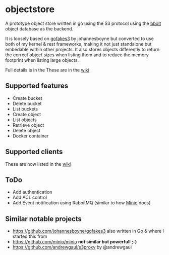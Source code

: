 # objectstore

A prototype object store written in go using the S3 protocol using the [bbolt](https://github.com/etcd-io/bbolt) object database as the backend.

It is loosely based on [gofakes3](https://github.com/johannesboyne/gofakes3) by johannesboyne but converted to use both of my kernel & rest frameworks, making it not just standalone but embedable within other projects. It also stores objects differently to return the correct object sizes when listing them and to reduce the memory footprint when listing large objects.

Full details is in the These are in the [wiki](https://github.com/peter-mount/objectstore/wiki)

## Supported features

* Create bucket
* Delete bucket
* List buckets
* Create object
* List objects
* Retrieve object
* Delete object
* Docker container

## Supported clients

These are now listed in the [wiki](https://github.com/peter-mount/objectstore/wiki/ClientSupport)

## ToDo
* Add authentication
* Add ACL control
* Add Event notification using RabbitMQ (similar to how [Minio](https://github.com/minio/minio) does)

## Similar notable projects
- https://github.com/johannesboyne/gofakes3 also written in Go & where I started this from
- https://github.com/minio/minio **not similar but powerfull ;-)**
- https://github.com/andrewgaul/s3proxy by @andrewgaul
